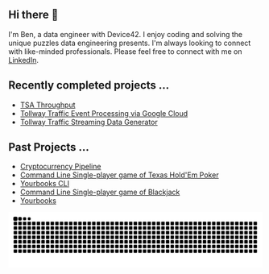 ## Hi there 👋
I'm Ben, a data engineer with Device42. I enjoy coding and solving the unique puzzles data engineering presents. I'm always looking to connect with like-minded professionals. Please feel free to connect with me on [LinkedIn](https://linkedin.com/in/bp-griffith).

## Recently completed projects ...
- [TSA Throughput](https://github.com/bengriffith/tsa)
- [Tollway Traffic Event Processing via Google Cloud](https://github.com/bengriffith/tollway-traffic-event-processing)
- [Tollway Traffic Streaming Data Generator](https://github.com/bengriffith/tollway-traffic)

## Past Projects ...
- [Cryptocurrency Pipeline](https://github.com/BenGriffith/cryptocurrency)
- [Command Line Single-player game of Texas Hold'Em Poker](https://github.com/BenGriffith/poker)
- [Yourbooks CLI](https://github.com/BenGriffith/book-api-cli)
- [Command Line Single-player game of Blackjack](https://github.com/BenGriffith/blackjack)
- [Yourbooks](https://github.com/BenGriffith/book-api)


<picture>
  <source media="(prefers-color-scheme: dark)" srcset="https://raw.githubusercontent.com/bengriffith/bengriffith/output/github-contribution-grid-snake-dark.svg">
  <source media="(prefers-color-scheme: light)" srcset="https://raw.githubusercontent.com/bengriffith/bengriffith/output/github-contribution-grid-snake.svg">
  <img alt="github contribution grid snake animation" src="https://raw.githubusercontent.com/bengriffith/bengriffith/output/github-contribution-grid-snake.svg">
</picture>

<!--
**BenGriffith/bengriffith** is a ✨ _special_ ✨ repository because its `README.md` (this file) appears on your GitHub profile.

Here are some ideas to get you started:

- 🔭 I’m currently working on ...
- 🌱 I’m currently learning ...
- 👯 I’m looking to collaborate on ...
- 🤔 I’m looking for help with ...
- 💬 Ask me about ...
- 📫 How to reach me: ...
- 😄 Pronouns: ...
- ⚡ Fun fact: ...
-->
